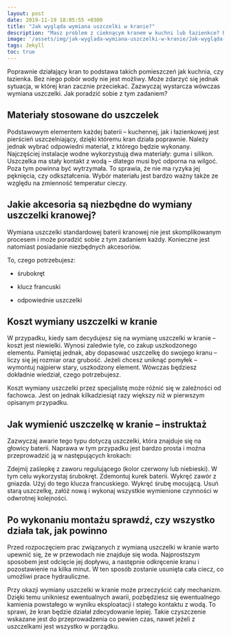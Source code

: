 ```yaml
---
layout: post
date: 2019-11-19 18:05:55 +0300
title: "Jak wygląda wymiana uszczelki w kranie?"
description: "Masz problem z cieknącym kranem w kuchni lub łazienkce? Prawdopodobna konieczna będzie wymiana uszczelki. Jak wygląda taki proces wymiany uszczelki?"
image: '/assets/img/jak-wyglada-wymiana-uszczelki-w-kranie/Jak-wygląda-wymiana-uszczelki-w-kranie.jpg'
tags: Jekyll
toc: true
---
```

Poprawnie działający kran to podstawa takich pomieszczeń jak kuchnia, czy łazienka. Bez niego pobór wody nie jest możliwy. Może zdarzyć się jednak sytuacja, w której kran zacznie przeciekać. Zazwyczaj wystarcza wówczas wymiana uszczelki. Jak poradzić sobie z tym zadaniem?

## Materiały stosowane do uszczelek
Podstawowym elementem każdej baterii – kuchennej, jak i łazienkowej jest pierścień uszczelniający, dzięki któremu kran działa poprawnie. Należy jednak wybrać odpowiedni materiał, z którego będzie wykonany. Najczęściej instalacje wodne wykorzystują dwa materiały: guma i silikon. Uszczelka ma stały kontakt z wodą – dlatego musi być odporna na wilgoć. Poza tym powinna być wytrzymała. To sprawia, że nie ma ryzyka jej pęknięcia, czy odkształcenia. Wybór materiału jest bardzo ważny także ze względu na zmienność temperatur cieczy.

## Jakie akcesoria są niezbędne do wymiany uszczelki kranowej?
Wymiana uszczelki standardowej baterii kranowej nie jest skomplikowanym procesem i może poradzić sobie z tym zadaniem każdy. Konieczne jest natomiast posiadanie niezbędnych akcesoriów.

To, czego potrzebujesz:

* śrubokręt

* klucz francuski

* odpowiednie uszczelki

## Koszt wymiany uszczelki w kranie
W przypadku, kiedy sam decydujesz się na wymianę uszczelki w kranie – koszt jest niewielki. Wynosi zaledwie tyle, co zakup uszkodzonego elementu. Pamiętaj jednak, aby dopasować uszczelkę do swojego kranu – liczy się jej rozmiar oraz grubość. Jeżeli chcesz uniknąć pomyłek – wymontuj najpierw stary, uszkodzony element. Wówczas będziesz dokładnie wiedział, czego potrzebujesz.

Koszt wymiany uszczelki przez specjalistę może różnić się w zależności od fachowca. Jest on jednak kilkadziesiąt razy większy niż w pierwszym opisanym przypadku.

## Jak wymienić uszczelkę w kranie – instruktaż
Zazwyczaj awarie tego typu dotyczą uszczelki, która znajduje się na głowicy baterii. Naprawa w tym przypadku jest bardzo prosta i można przeprowadzić ją w następujących krokach:

Zdejmij zaślepkę z zaworu regulującego (kolor czerwony lub niebieski). W tym celu wykorzystaj śrubokręt.
Zdemontuj kurek baterii.
Wykręć zawór z gniazda. Użyj do tego klucza francuskiego.
Wykręć śrubę mocującą.
Usuń starą uszczelkę, załóż nową i wykonaj wszystkie wymienione czynności w odwrotnej kolejności.

## Po wykonaniu montażu sprawdź, czy wszystko działa tak, jak powinno
Przed rozpoczęciem prac związanych z wymianą uszczelki w kranie warto upewnić się, że w przewodach nie znajduje się woda. Najprostszym sposobem jest odcięcie jej dopływu, a następnie odkręcenie kranu i pozostawienie na kilka minut. W ten sposób zostanie usunięta cała ciecz, co umożliwi prace hydrauliczne.

Przy okazji wymiany uszczelki w kranie może przeczyścić cały mechanizm. Dzięki temu unikniesz ewentualnych awarii, pozbędziesz się ewentualnego kamienia powstałego w wyniku eksploatacji i stałego kontaktu z wodą. To sprawi, że kran będzie działał zdecydowanie lepiej. Takie czyszczenie wskazane jest do przeprowadzenia co pewien czas, nawet jeżeli z uszczelkami jest wszystko w porządku.
